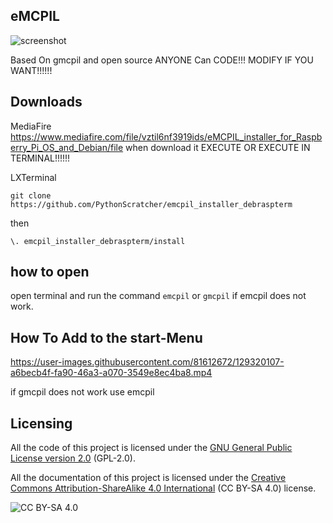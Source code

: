 ## eMCPIL

![screenshot](https://user-images.githubusercontent.com/81612672/129318544-640cc540-7c25-4816-9be9-4730ba8144aa.png)

Based On gmcpil and open source
ANYONE Can CODE!!! MODIFY IF YOU WANT!!!!!!


## Downloads

MediaFire
https://www.mediafire.com/file/vztil6nf3919ids/eMCPIL_installer_for_Raspberry_Pi_OS_and_Debian/file
when download it EXECUTE OR EXECUTE IN TERMINAL!!!!!!

LXTerminal
```
git clone https://github.com/PythonScratcher/emcpil_installer_debraspterm
```
then
```
\. emcpil_installer_debraspterm/install
```

## how to open
open terminal and run the command ```emcpil``` or ```gmcpil``` if emcpil does not work.

## How To Add to the start-Menu


https://user-images.githubusercontent.com/81612672/129320107-a6becb4f-fa90-46a3-a070-3549e8ec4ba8.mp4 

if gmcpil does not work use emcpil




 













## Licensing
All the code of this project is licensed under the [GNU General Public License version 2.0](https://github.com/Alvarito050506/MCPIL/blob/master/LICENSE) (GPL-2.0).

All the documentation of this project is licensed under the [Creative Commons Attribution-ShareAlike 4.0 International](https://creativecommons.org/licenses/by-sa/4.0/) (CC BY-SA 4.0) license.

![CC BY-SA 4.0](https://i.creativecommons.org/l/by-sa/4.0/88x31.png)